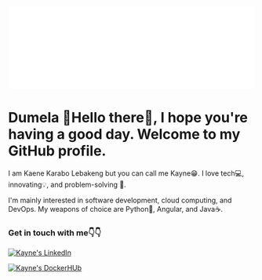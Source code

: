 ![Header image](header.png)
<!-- You can create your header images using Canva, it has a lot of templates. If you do, use the following link https://www.canva.com/brand/join?token=7IceextuID7FnKeq5KaK9Q&referrer=team-invite-->
 
# Dumela 👋Hello there👋, I hope you're having a good day. Welcome to my GitHub profile.
I am Kaene Karabo Lebakeng but you can call me Kayne😁. I love tech💻, innovating💡, and problem-solving 🧠.

I'm mainly interested in software development, cloud computing, and DevOps. My weapons of choice are Python🐍, Angular, and Java☕.
### Get in touch with me👇👇


[![Kayne's LinkedIn](https://img.shields.io/badge/LinkedIn--blue?style=social&logo=LinkedIn)](https://www.linkedin.com/in/kayne103)

[![Kayne's DockerHUb](https://img.shields.io/badge/Dockerhub--blue?style=social&logo=docker)](https://hub.docker.com/u/kayne103)
